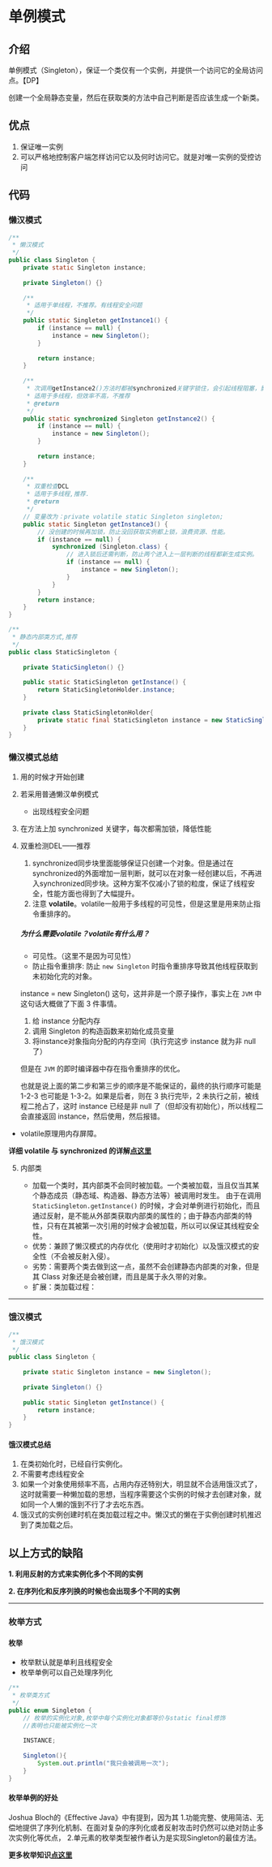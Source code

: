 # 单例模式

## 介绍

单例模式（Singleton），保证一个类仅有一个实例，并提供一个访问它的全局访问点。【DP】

创建一个全局静态变量，然后在获取类的方法中自己判断是否应该生成一个新类。

## 优点

1. 保证唯一实例
2. 可以严格地控制客户端怎样访问它以及何时访问它。就是对唯一实例的受控访问

## 代码

### 懒汉模式

```java
/**
 * 懒汉模式
 */
public class Singleton {
	private static Singleton instance;
	
	private Singleton() {}
	
	/**
	 * 适用于单线程，不推荐。有线程安全问题
	 */
	public static Singleton getInstance1() {
		if (instance == null) {
			instance = new Singleton();
		}
		
		return instance;
	}
	
	/**
	 * 次调用getInstance2()方法时都被synchronized关键字锁住，会引起线程阻塞，影响程序的性能
	 * 适用于多线程，但效率不高，不推荐
	 * @return
	 */
	public static synchronized Singleton getInstance2() {
		if (instance == null) {
			instance = new Singleton();
		}
		
		return instance;
	}
	
	/**
	 * 双重检查DCL
	 * 适用于多线程,推荐.
	 * @return
	 */
	// 变量改为：private volatile static Singleton singleton;  
	public static Singleton getInstance3() {
		// 没创建的时候再加锁，防止没回获取实例都上锁，浪费资源、性能。
		if (instance == null) {
			synchronized (Singleton.class) {
				// 进入锁后还需判断，防止两个进入上一层判断的线程都新生成实例。
				if (instance == null) {
					instance = new Singleton();
				}
			}
		}
		return instance;
	}
}
```

```java
/**
 * 静态内部类方式,推荐
 */
public class StaticSingleton {
	
	private StaticSingleton() {}
	
	public static StaticSingleton getInstance() {
		return StaticSingletonHolder.instance;
	}
	
	private class StaticSingletonHolder{
		private static final StaticSingleton instance = new StaticSingleton();
	}
}
```

### 懒汉模式总结

1. 用的时候才开始创建

2. 若采用普通懒汉单例模式

	* 出现线程安全问题

3. 在方法上加 synchronized 关键字，每次都需加锁，降低性能

4. 双重检测DEL——推荐

	1. synchronized同步块里面能够保证只创建一个对象。但是通过在synchronized的外面增加一层判断，就可以在对象一经创建以后，不再进入synchronized同步块。这种方案不仅减小了锁的粒度，保证了线程安全，性能方面也得到了大幅提升。
	2. 注意 **volatile**。volatile一般用于多线程的可见性，但是这里是用来防止指令重排序的。 
	
	##### 为什么需要volatile？volatile有什么用？

	* 可见性。（这里不是因为可见性）
	* 防止指令重排序: 防止 `new Singleton` 时指令重排序导致其他线程获取到未初始化完的对象。
	
	instance = new Singleton() 这句，这并非是一个原子操作，事实上在 `JVM` 中这句话大概做了下面 3 件事情。
	
	1. 给 instance 分配内存
	2. 调用 Singleton 的构造函数来初始化成员变量
	3. 将instance对象指向分配的内存空间（执行完这步 instance 就为非 null 了）

	但是在 `JVM`  的即时编译器中存在指令重排序的优化。
	
	也就是说上面的第二步和第三步的顺序是不能保证的，最终的执行顺序可能是 1-2-3 也可能是 1-3-2。如果是后者，则在 3 执行完毕，2 未执行之前，被线程二抢占了，这时 instance 已经是非 null 了（但却没有初始化），所以线程二会直接返回 instance，然后使用，然后报错。
	
* volatile原理用内存屏障。

**详细 volatile 与 synchronized 的详解[点这里](docs/java/volatileAndsynchronized.md)**

5. 内部类

	* 加载一个类时，其内部类不会同时被加载。一个类被加载，当且仅当其某个静态成员（静态域、构造器、静态方法等）被调用时发生。 由于在调用 `StaticSingleton.getInstance()` 的时候，才会对单例进行初始化，而且通过反射，是不能从外部类获取内部类的属性的；由于静态内部类的特性，只有在其被第一次引用的时候才会被加载，所以可以保证其线程安全性。
	* 优势：兼顾了懒汉模式的内存优化（使用时才初始化）以及饿汉模式的安全性（不会被反射入侵）。
	* 劣势：需要两个类去做到这一点，虽然不会创建静态内部类的对象，但是其 Class 对象还是会被创建，而且是属于永久带的对象。
	* 扩展：类加载过程：

*******************************************************************************

### 饿汉模式

```java
/**
 * 饿汉模式
 */
public class Singleton {
	
	private static Singleton instance = new Singleton();
	
	private Singleton() {}
	
	public static Singleton getInstance() {
		return instance;
	}
}
```

#### 饿汉模式总结

1. 在类初始化时，已经自行实例化。
2. 不需要考虑线程安全
3. 如果一个对象使用频率不高，占用内存还特别大，明显就不合适用饿汉式了，这时就需要一种懒加载的思想，当程序需要这个实例的时候才去创建对象，就如同一个人懒的饿到不行了才去吃东西。
4. 饿汉式的实例创建时机在类加载过程之中。懒汉式的懒在于实例创建时机推迟到了类加载之后。

## 以上方式的缺陷

**1. 利用反射的方式来实例化多个不同的实例**

**2. 在序列化和反序列换的时候也会出现多个不同的实例**

*******************************************************************************

### 枚举方式

#### 枚举

* 枚举默认就是单利且线程安全
* 枚举单例可以自己处理序列化

```java
/**
 * 枚举类方式 
 */
public enum Singleton {
	// 枚举的实例化对象,枚举中每个实例化对象都等价与static final修饰
	//表明也只能被实例化一次
	
	INSTANCE;
	
	Singleton(){
		System.out.println("我只会被调用一次");
	}
}
```

#### 枚举单例的好处

Joshua Bloch的《Effective Java》中有提到，因为其
1.功能完整、使用简洁、无偿地提供了序列化机制、在面对复杂的序列化或者反射攻击时仍然可以绝对防止多次实例化等优点，
2.单元素的枚举类型被作者认为是实现Singleton的最佳方法。

**更多枚举知识[点这里](docs/java/enum.md)**


